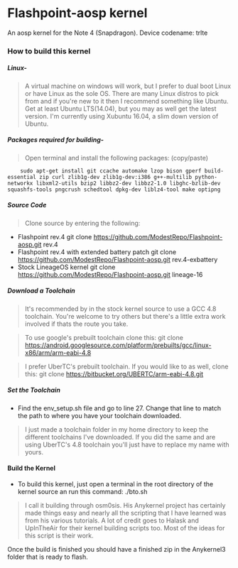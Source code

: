 # Flashpoint-aosp kernel

An aosp kernel for the Note 4 (Snapdragon). Device codename: trlte



### How to build this kernel

##### Linux-
 
> A virtual machine on windows will work, but I prefer to dual boot Linux or have Linux as the sole OS. There are many Linux distros to pick from and if you're new to it then I recommend something like Ubuntu. Get at least Ubuntu LTS(14.04), but you may as well get the latest version. I'm currently using Xubuntu 16.04, a slim down version of Ubuntu.

##### Packages required for building-

> Open terminal and install the following packages: (copy/paste)

        sudo apt-get install git ccache automake lzop bison gperf build-essential zip curl zlib1g-dev zlib1g-dev:i386 g++-multilib python-networkx libxml2-utils bzip2 libbz2-dev libbz2-1.0 libghc-bzlib-dev squashfs-tools pngcrush schedtool dpkg-dev liblz4-tool make optipng

##### Source Code 

> Clone source by entering the following:


* Flashpoint rev.4
        git clone https://github.com/ModestRepo/Flashpoint-aosp.git rev.4
* Flashpoint rev.4 with extended battery patch
        git clone https://github.com/ModestRepo/Flashpoint-aosp.git rev.4-exbattery
* Stock LineageOS kernel
        git clone https://github.com/ModestRepo/Flashpoint-aosp.git lineage-16

##### Download a Toolchain

> It's recommended by in the stock kernel source to use a GCC 4.8 toolchain. You're welcome to try others but there's a little extra work involved if thats the route you take.

> To use google's prebuilt toolchain clone this:
        git clone https://android.googlesource.com/platform/prebuilts/gcc/linux-x86/arm/arm-eabi-4.8

> I prefer UberTC's prebuilt toolchain. If you would like to as well, clone this:
        git clone https://bitbucket.org/UBERTC/arm-eabi-4.8.git

##### Set the Toolchain

* Find the env_setup.sh file and go to line 27. Change that line to match the path to where you have your toolchain downloaded.
>  I just made a toolchain folder in my home directory to keep the different toolchains I've downloaded. If you did the same and are using UberTC's 4.8 toolchain you'll just have to replace my name with yours.

#### Build the Kernel

* To build this kernel, just open a terminal in the root directory of the kernel source an run this command:
        ./bto.sh
> I call it building through osm0sis. His Anykernel project has certainly made things easy and nearly all the scripting that I have learned was from his various tutorials. A lot of credit goes to Halask and UpInTheAir for their kernel building scripts too. Most of the ideas for this script is their work.

Once the build is finished you should have a finished zip in the Anykernel3 folder that is ready to flash.




